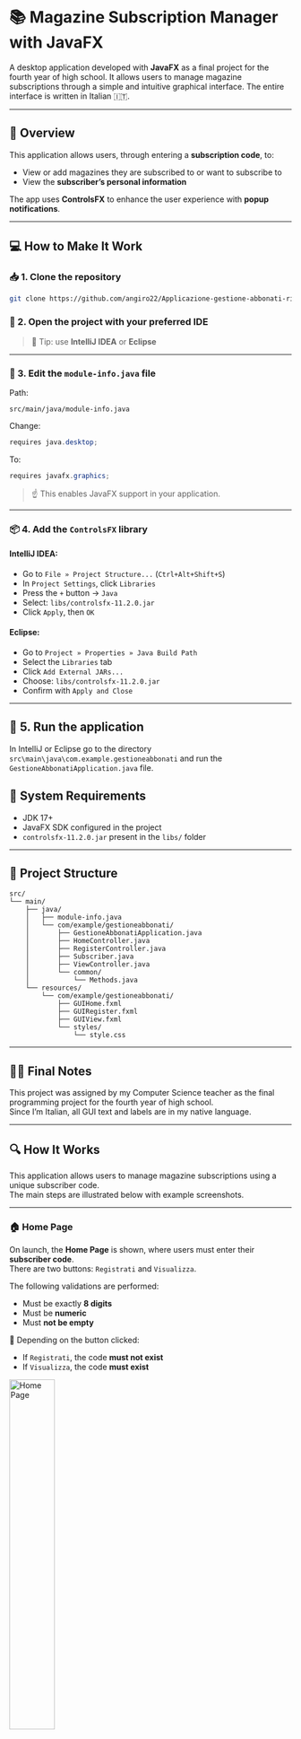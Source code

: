 # 📚 Magazine Subscription Manager with JavaFX

A desktop application developed with **JavaFX** as a final project for the fourth year of high school. It allows users to manage magazine subscriptions through a simple and intuitive graphical interface. The entire interface is written in Italian 🇮🇹.

---

## 🚀 Overview

This application allows users, through entering a **subscription code**, to:
- View or add magazines they are subscribed to or want to subscribe to
- View the **subscriber’s personal information**

The app uses **ControlsFX** to enhance the user experience with **popup notifications**.

---

## 💻 How to Make It Work

### 📥 1. Clone the repository
```bash
git clone https://github.com/angiro22/Applicazione-gestione-abbonati-riviste
```

### 🧠 2. Open the project with your preferred IDE
> 🔧 Tip: use **IntelliJ IDEA** or **Eclipse**

---

### 🧾 3. Edit the `module-info.java` file

Path:
```
src/main/java/module-info.java
```

Change:
```java
requires java.desktop;
```

To:
```java
requires javafx.graphics;
```

> ☝️ This enables JavaFX support in your application.

---

### 📦 4. Add the `ControlsFX` library

#### IntelliJ IDEA:
- Go to `File » Project Structure...` (`Ctrl+Alt+Shift+S`)
- In `Project Settings`, click `Libraries`
- Press the `+` button → `Java`
- Select: `libs/controlsfx-11.2.0.jar`
- Click `Apply`, then `OK`

#### Eclipse:
- Go to `Project » Properties » Java Build Path`
- Select the `Libraries` tab
- Click `Add External JARs...`
- Choose: `libs/controlsfx-11.2.0.jar`
- Confirm with `Apply and Close`

---

## 🎉 5. Run the application

In IntelliJ or Eclipse go to the directory `src\main\java\com.example.gestioneabbonati` and run the `GestioneAbbonatiApplication.java` file.

## 🧪 System Requirements

- JDK 17+
- JavaFX SDK configured in the project
- `controlsfx-11.2.0.jar` present in the `libs/` folder

---

## 📁 Project Structure

```
src/
└── main/
    ├── java/
    │   ├── module-info.java
    │   └── com/example/gestioneabbonati/
    │       ├── GestioneAbbonatiApplication.java
    │       ├── HomeController.java
    │       ├── RegisterController.java
    │       ├── Subscriber.java
    │       ├── ViewController.java
    │       └── common/
    │           └── Methods.java
    └── resources/
        └── com/example/gestioneabbonati/
            ├── GUIHome.fxml
            ├── GUIRegister.fxml
            ├── GUIView.fxml
            └── styles/
                └── style.css
```

---

## 🧑‍🏫 Final Notes

This project was assigned by my Computer Science teacher as the final programming project for the fourth year of high school.  
Since I’m Italian, all GUI text and labels are in my native language.

---

## 🔍 How It Works

This application allows users to manage magazine subscriptions using a unique subscriber code.  
The main steps are illustrated below with example screenshots.

---

### 🏠 Home Page

On launch, the **Home Page** is shown, where users must enter their **subscriber code**.  
There are two buttons: `Registrati` and `Visualizza`.

The following validations are performed:
- Must be exactly **8 digits**
- Must be **numeric**
- Must **not be empty**

📌 Depending on the button clicked:
- If `Registrati`, the code **must not exist**
- If `Visualizza`, the code **must exist**

<img src="screenshots/homePage.png" alt="Home Page" width="40%"/>

---

### ⚠️ Error Notifications

If any validation fails, an error message is shown using **ControlsFX notifications**.

Examples:
- “Please enter the subscriber code!”
- “The subscriber code already exists...”
- “The subscriber code does not exist...”

<img src="screenshots/notification.png" alt="Notification" width="40%"/>

---

### 📝 Registration Page

If validations pass and the user clicked `Registrati`, they are redirected to the **registration page**.  
Here they must fill out personal information:

- Subscriber code (read-only)
- Magazine name
- Last name, First name, Email
- Gender (radio button)
- City (combo box)

🔍 All fields are **thoroughly validated**, for example:
- Email must contain exactly one `@`, a valid domain, and an allowed extension: `it`, `com`, `org`, `net`, `edu`
- Names cannot contain numbers
- A city must be selected

If all fields are valid:
- The data is saved into `abbonati.txt` (created if not present)
- The user is returned to the **Home Page**

<img src="screenshots/registrationPage.png" alt="Registration Page" width="40%"/>

---

### 📄 View Page

If the user clicked `Visualizza` and the code exists, the **view page** is shown.  
All subscriber data is displayed in **read-only fields**.

The information is read from `abbonati.txt` and loaded into the GUI.

<img src="screenshots/viewPage.png" alt="View Page" width="40%"/>
